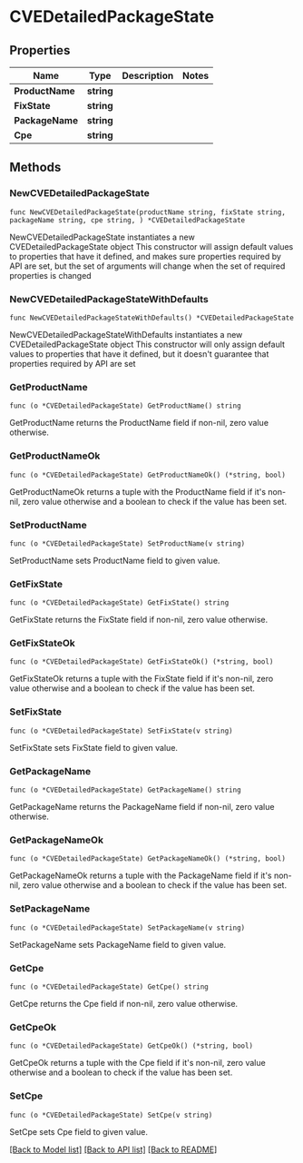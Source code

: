 # CVEDetailedPackageState

## Properties

Name | Type | Description | Notes
------------ | ------------- | ------------- | -------------
**ProductName** | **string** |  | 
**FixState** | **string** |  | 
**PackageName** | **string** |  | 
**Cpe** | **string** |  | 

## Methods

### NewCVEDetailedPackageState

`func NewCVEDetailedPackageState(productName string, fixState string, packageName string, cpe string, ) *CVEDetailedPackageState`

NewCVEDetailedPackageState instantiates a new CVEDetailedPackageState object
This constructor will assign default values to properties that have it defined,
and makes sure properties required by API are set, but the set of arguments
will change when the set of required properties is changed

### NewCVEDetailedPackageStateWithDefaults

`func NewCVEDetailedPackageStateWithDefaults() *CVEDetailedPackageState`

NewCVEDetailedPackageStateWithDefaults instantiates a new CVEDetailedPackageState object
This constructor will only assign default values to properties that have it defined,
but it doesn't guarantee that properties required by API are set

### GetProductName

`func (o *CVEDetailedPackageState) GetProductName() string`

GetProductName returns the ProductName field if non-nil, zero value otherwise.

### GetProductNameOk

`func (o *CVEDetailedPackageState) GetProductNameOk() (*string, bool)`

GetProductNameOk returns a tuple with the ProductName field if it's non-nil, zero value otherwise
and a boolean to check if the value has been set.

### SetProductName

`func (o *CVEDetailedPackageState) SetProductName(v string)`

SetProductName sets ProductName field to given value.


### GetFixState

`func (o *CVEDetailedPackageState) GetFixState() string`

GetFixState returns the FixState field if non-nil, zero value otherwise.

### GetFixStateOk

`func (o *CVEDetailedPackageState) GetFixStateOk() (*string, bool)`

GetFixStateOk returns a tuple with the FixState field if it's non-nil, zero value otherwise
and a boolean to check if the value has been set.

### SetFixState

`func (o *CVEDetailedPackageState) SetFixState(v string)`

SetFixState sets FixState field to given value.


### GetPackageName

`func (o *CVEDetailedPackageState) GetPackageName() string`

GetPackageName returns the PackageName field if non-nil, zero value otherwise.

### GetPackageNameOk

`func (o *CVEDetailedPackageState) GetPackageNameOk() (*string, bool)`

GetPackageNameOk returns a tuple with the PackageName field if it's non-nil, zero value otherwise
and a boolean to check if the value has been set.

### SetPackageName

`func (o *CVEDetailedPackageState) SetPackageName(v string)`

SetPackageName sets PackageName field to given value.


### GetCpe

`func (o *CVEDetailedPackageState) GetCpe() string`

GetCpe returns the Cpe field if non-nil, zero value otherwise.

### GetCpeOk

`func (o *CVEDetailedPackageState) GetCpeOk() (*string, bool)`

GetCpeOk returns a tuple with the Cpe field if it's non-nil, zero value otherwise
and a boolean to check if the value has been set.

### SetCpe

`func (o *CVEDetailedPackageState) SetCpe(v string)`

SetCpe sets Cpe field to given value.



[[Back to Model list]](../README.md#documentation-for-models) [[Back to API list]](../README.md#documentation-for-api-endpoints) [[Back to README]](../README.md)


